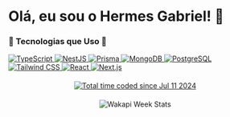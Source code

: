 # Olá, eu sou o Hermes Gabriel! 👋

### 🌟 Tecnologias que Uso 🚀
<div>
    <a href="https://www.typescriptlang.org/">
        <img src="https://img.shields.io/badge/-TypeScript-3178C6?style=flat-square&logo=typescript&logoColor=white" alt="TypeScript" />
    </a>
    <a href="https://nestjs.com/">
        <img src="https://img.shields.io/badge/-NestJS-E0234E?style=flat-square&logo=nestjs&logoColor=white" alt="NestJS" />
    </a>
    <a href="https://www.prisma.io/">
        <img src="https://img.shields.io/badge/-Prisma-2D3748?style=flat-square&logo=prisma&logoColor=white" alt="Prisma" />
    </a>
    <a href="https://www.mongodb.com/">
        <img src="https://img.shields.io/badge/-MongoDB-47A248?style=flat-square&logo=mongodb&logoColor=white" alt="MongoDB" />
    </a>
    <a href="https://www.postgresql.org/">
        <img src="https://img.shields.io/badge/-PostgreSQL-336791?style=flat-square&logo=postgresql&logoColor=white" alt="PostgreSQL" />
    </a>
    <a href="https://tailwindcss.com/">
        <img src="https://img.shields.io/badge/-Tailwind%20CSS-06B6D4?style=flat-square&logo=tailwindcss&logoColor=white" alt="Tailwind CSS" />
    </a>
    <a href="https://reactjs.org/">
        <img src="https://img.shields.io/badge/-React-61DAFB?style=flat-square&logo=react&logoColor=black" alt="React" />
    </a>
    <a href="https://nextjs.org/">
        <img src="https://img.shields.io/badge/-Next.js-000000?style=flat-square&logo=next.js&logoColor=white" alt="Next.js" />
    </a>
</div>


<p></p>

<div style="display: flex; justify-content: center; margin-top: 20px;">
    <a href="https://wakatime.com/@c60a6f66-e546-40d9-a33c-d511fa2c386b">
        <img src="https://wakatime.com/badge/user/c60a6f66-e546-40d9-a33c-d511fa2c386b.svg" alt="Total time coded since Jul 11 2024" />
    </a>
</div>

<div style="display: flex; justify-content: center; margin-top: 20px;">
    <img src="https://github-readme-stats.vercel.app/api/wakatime?username=hermes&api_domain=wakapi.dev&bg_color=1A202C&title_color=2F855A&icon_color=2F855A&text_color=ffffff&custom_title=Wakapi%20Week%20Stats&layout=compact" alt="Wakapi Week Stats" />
</div>
